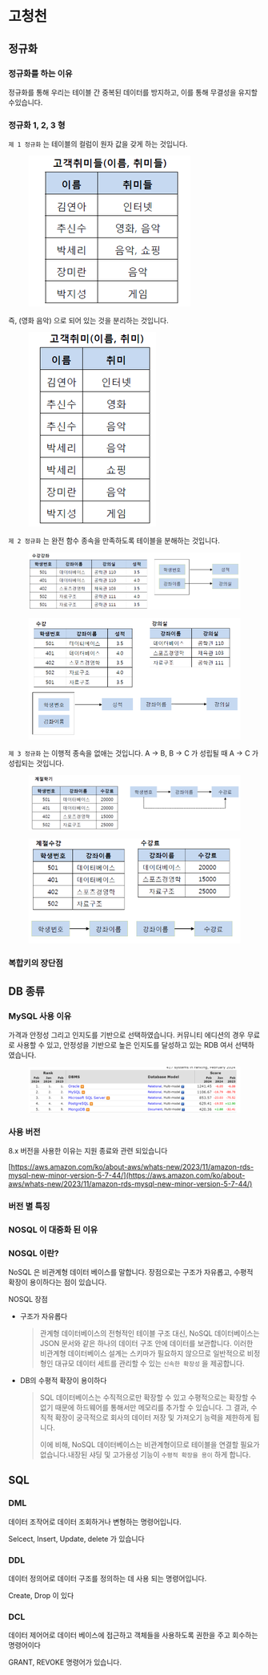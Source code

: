 # 고청천

## 정규화

### 정규화를 하는 이유

정규화를 통해 우리는 테이블 간 중복된 데이터를 방지하고, 이를 통해 무결성을 유지할 수있습니다.&#x20;

### 정규화 1, 2, 3 형

`제 1 정규화` 는 테이블의 컬럼이 원자 값을 갖게 하는 것입니다.&#x20;

<figure><img src="../../../.gitbook/assets/image (22).png" alt=""><figcaption></figcaption></figure>

즉, (영화 음악) 으로 되어 있는 것을 분리하는 것입니다.

<figure><img src="../../../.gitbook/assets/image (23).png" alt=""><figcaption></figcaption></figure>

`제 2 정규화` 는 완전 함수 종속을 만족하도록 테이블을 분해하는 것입니다.

<figure><img src="../../../.gitbook/assets/image (26).png" alt=""><figcaption></figcaption></figure>

<figure><img src="../../../.gitbook/assets/image (27).png" alt=""><figcaption></figcaption></figure>



`제 3 정규화` 는 이행적 종속을 없애는 것입니다. A -> B, B -> C 가 성립될 때 A -> C 가 성립되는 것입니다.

<figure><img src="../../../.gitbook/assets/image (24).png" alt=""><figcaption></figcaption></figure>

<figure><img src="../../../.gitbook/assets/image (25).png" alt=""><figcaption></figcaption></figure>

### 복합키의 장단점



## DB 종류

### MySQL 사용 이유

가격과 안정성 그리고 인지도를 기반으로 선택하였습니다. 커뮤니티 에디션의 경우 무료로 사용할 수 있고, 안정성을 기반으로 높은 인지도를 달성하고 있는 RDB 여서 선택하였습니다.

<figure><img src="../../../.gitbook/assets/image (28).png" alt=""><figcaption></figcaption></figure>

### 사용 버전

8.x 버전을 사용한 이유는 지원 종료와 관련 되있습니다

[https://aws.amazon.com/ko/about-aws/whats-new/2023/11/amazon-rds-mysql-new-minor-version-5-7-44/](https://aws.amazon.com/ko/about-aws/whats-new/2023/11/amazon-rds-mysql-new-minor-version-5-7-44/)

### 버전 별 특징

### NOSQL 이 대중화 된 이유

### NOSQL 이란?

NoSQL 은 비관계형 데이터 베이스를 말합니다. 장점으로는 구조가 자유롭고, 수평적 확장이 용이하다는 점이 있습니다.&#x20;

NOSQL 장점

*   구조가 자유롭다

    > 관계형 데이터베이스의 전형적인 테이블 구조 대신, NoSQL 데이터베이스는 JSON 문서와 같은 하나의 데이터 구조 안에 데이터를 보관합니다. 이러한 비관계형 데이터베이스 설계는 스키마가 필요하지 않으므로 일반적으로 비정형인 대규모 데이터 세트를 관리할 수 있는 `신속한 확장성` 을 제공합니다.
*   DB의 수평적 확장이 용이하다

    > SQL 데이터베이스는 수직적으로만 확장할 수 있고 수평적으로는 확장할 수 없기 때문에 하드웨어를 통해서만 메모리를 추가할 수 있습니다. 그 결과, 수직적 확장이 궁극적으로 회사의 데이터 저장 및 가져오기 능력을 제한하게 됩니다.
    >
    > 이에 비해, NoSQL 데이터베이스는 비관계형이므로 테이블을 연결할 필요가 없습니다.내장된 샤딩 및 고가용성 기능이 `수평적 확장을 용이` 하게 합니다.

## SQL

### DML

데이터 조작어로 데이터 조회하거나 변형하는 명령어입니다.

Selcect, Insert, Update, delete 가 있습니다

### DDL

데이터 정의어로 데이터 구조를 정의하는 데 사용 되는 명령어입니다.

Create, Drop 이 있다

### DCL

데이터 제어어로 데이터 베이스에 접근하고 객체들을 사용하도록 권한을 주고 회수하는 명령어이다

GRANT, REVOKE 명령어가 있습니다.
